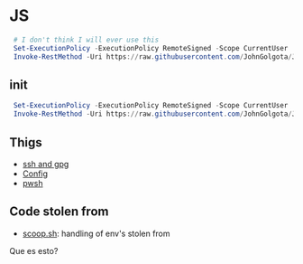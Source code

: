 # JS

```powershell
 # I don't think I will ever use this
 Set-ExecutionPolicy -ExecutionPolicy RemoteSigned -Scope CurrentUser
 Invoke-RestMethod -Uri https://raw.githubusercontent.com/JohnGolgota/JS/main/winget.init.ps1 | Invoke-Expression
```

## init

```powershell
 Set-ExecutionPolicy -ExecutionPolicy RemoteSigned -Scope CurrentUser
 Invoke-RestMethod -Uri https://raw.githubusercontent.com/JohnGolgota/JS/main/init.ps1 | Invoke-Expression
```

## Thigs

- [ssh and gpg](./notas/sshAndGPG.md#ssh-and-gpg-info)
- [Config](./.config/README.md)
- [pwsh](./notas/pwsh.md)

## Code stolen from

- [scoop.sh](https://github.com/ScoopInstaller/Scoop): handling of env's stolen from

Que es esto?